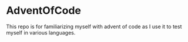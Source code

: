 # AdventOfCode
This repo is for familiarizing myself with advent of code as I use it to test myself in various languages.
